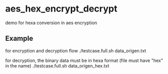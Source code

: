 # aes_hex_encrypt_decrypt

demo for hexa conversion in aes encryption

## Example

for encryption and decryption flow
./testcase.full.sh data_origen.txt

for decryption, the binary data must be in hexa format (file must have "hex" in the name)
./testcase.full.sh data_origen_hex.txt

